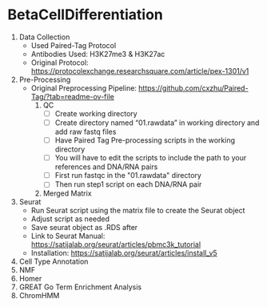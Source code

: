 # BetaCellDifferentiation

1. Data Collection
   - Used Paired-Tag Protocol
   - Antibodies Used: H3K27me3 & H3K27ac
   - Original Protocol: ​​https://protocolexchange.researchsquare.com/article/pex-1301/v1 
3. Pre-Processing
   - Original Preprocessing Pipeline: https://github.com/cxzhu/Paired-Tag/?tab=readme-ov-file
     1. QC
        - [ ] Create working directory
        - [ ] Create directory named “01.rawdata” in working directory and add raw fastq files
        - [ ] Have Paired Tag Pre-processing scripts in the working directory
        - [ ] You will have to edit the scripts to include the path to your references and DNA/RNA pairs
        - [ ] First run fastqc in the "01.rawdata" directory
        - [ ] Then run step1 script on each DNA/RNA pair
     3. Merged Matrix
5. Seurat
   - Run Seurat script using the matrix file to create the Seurat object
   - Adjust script as needed
   - Save seurat object as .RDS after
   - Link to Seurat Manual: https://satijalab.org/seurat/articles/pbmc3k_tutorial
   - Installation: https://satijalab.org/seurat/articles/install_v5 
6. Cell Type Annotation
7. NMF
8. Homer
9. GREAT Go Term Enrichment Analysis
10. ChromHMM
